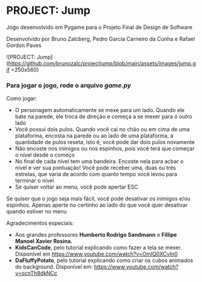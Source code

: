 # PROJECT: Jump
Jogo desenvolvido em Pygame para o Projeto Final de Design de Software

Desenvolvido por Bruno Zalcberg, Pedro Garcia Carneiro da Cunha e Rafael Gordon Paves

![PROJECT: Jump](https://github.com/brunozalc/projectjump/blob/main/assets/images/jump.gif =250x560)

### Para jogar o jogo, rode o arquivo *game.py*

Como jogar:                                           
+ O personagem automaticamente se mexe para um lado. Quando ele bate na parede, ele troca de direção e começa a se mexer para o outro lado
+ Você possui dois pulos. Quando você cai no chão ou em cima de uma plataforma, encosta na parede ou ao lado de uma plataforma, a quantidade de pulos reseta, isto é, você pode dar dois pulos novamente                                              
+ Não encoste nos inimigos ou nos espinhos, pois você terá que começar o nível desde o começo                  
+ No final de cada nível tem uma bandeira. Encoste nela para acbar o nível e ver sua pontuação! Você pode receber uma, duas ou três estrelas, que varia de acordo com quanto tempo você levou para terminar o nível 
+ Se quiser voltar ao menu, você pode apertar ESC

Se quiser que o jogo seja mais fácil, você pode desativar os inimigos e/ou espinhos. Apenas aperte no certinho ao lado do que você quer desativar quando estiver no menu

Agradecimentos especiais:                                         
- Aos grandes professores **Humberto Rodrigo Sandmann** e **Fillipe Manoel Xavier Resina.**
- **KidsCanCode**, pelo tutorial explicando como fazer a tela se mexer. Disponível em https://www.youtube.com/watch?v=OmlQ0XCvIn0
- **DaFluffyPotato**, pelo tutorial explicando como criar os cubos animados do background. Disponível em: https://www.youtube.com/watch?v=ocnTh8dkNCc
